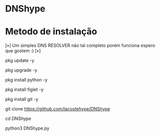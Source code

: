 # DNShype

# Metodo de instalação 

[•] Um simples DNS RESOLVER não tal completo porém funciona espero que gostem :) [•]


pkg update -y

pkg upgrade -y

pkg install python -y

pkg install figlet -y

pkg install git -y 

git clone https://github.com/lacostehype/DNShype

cd DNShype

python3 DNShype.py
